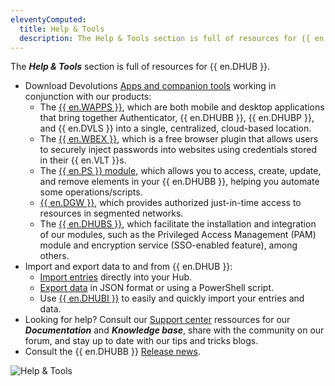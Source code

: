 ```yaml
---
eleventyComputed:
  title: Help & Tools
  description: The Help & Tools section is full of resources for {{ en.DHUB }}.
---
```

The ***Help & Tools*** section is full of resources for {{ en.DHUB }}.

* Download Devolutions [Apps and companion tools](https://devolutions.net/password-hub/companion-tools) working in conjunction with our products:
    * The [{{ en.WAPPS }}](/hub/workspace/overview/), which are both mobile and desktop applications that bring together Authenticator, {{ en.DHUBB }}, {{ en.DHUBP }}, and {{ en.DVLS }} into a single, centralized, cloud-based location.
    * The [{{ en.WBEX }}](/hub/workspace-browser-extension/overview/), which is a free browser plugin that allows users to securely inject passwords into websites using credentials stored in their {{ en.VLT }}s.
    * The [{{ en.PS }} module](/hub/powershell-module/), which allows you to access, create, update, and remove elements in your {{ en.DHUBB }}, helping you automate some operations/scripts.
    * [{{ en.DGW }}](/dgw/overview/what-is-dgw/), which provides authorized just-in-time access to resources in segmented networks.
    * The [{{ en.DHUBS }}](/pam/hub/download-and-install-devolutions-hub-services/), which facilitate the installation and integration of our modules, such as the Privileged Access Management (PAM) module and encryption service (SSO-enabled feature), among others.
* Import and export data to and from {{ en.DHUB }}:
    * [Import entries](/hub/web-interface/tools/import-export/#import) directly into your Hub.
    * [Export data](/hub/web-interface/tools/import-export/#export) in JSON format or using a PowerShell script.
    * Use [{{ en.DHUBI }}](/hub/web-interface/tools/hub-importer/) to easily and quickly import your entries and data.
* Looking for help? Consult our [Support center](https://devolutions.net/support) ressources for our ***Documentation*** and ***Knowledge base***, share with the community on our forum, and stay up to date with our tips and tricks blogs.
* Consult the {{ en.DHUBB }} [Release news](/hub/web-interface/tools/release-news/).

![Help & Tools](https://cdnweb.devolutions.net/docs/HUBB2368_2024_1.png)
